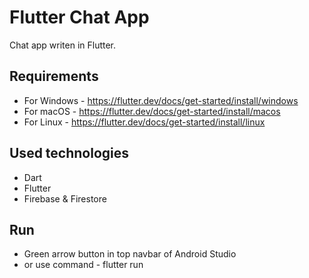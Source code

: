 # Flutter Chat App

Chat app writen in Flutter.

## Requirements

- For Windows - https://flutter.dev/docs/get-started/install/windows
- For macOS - https://flutter.dev/docs/get-started/install/macos
- For Linux - https://flutter.dev/docs/get-started/install/linux

## Used technologies
- Dart
- Flutter
- Firebase & Firestore

## Run

- Green arrow button in top navbar of Android Studio
- or use command - flutter run